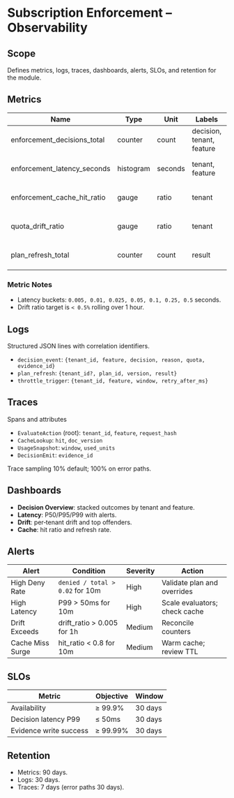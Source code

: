 # Subscription Enforcement – Observability

## Scope
Defines metrics, logs, traces, dashboards, alerts, SLOs, and retention for the module.

## Metrics
| Name | Type | Unit | Labels | Purpose |
|------|------|------|--------|---------|
| enforcement_decisions_total | counter | count | decision, tenant, feature | Track decision outcomes |
| enforcement_latency_seconds | histogram | seconds | tenant, feature | Evaluate decision latency |
| enforcement_cache_hit_ratio | gauge | ratio | tenant | Measure plan/entitlement cache efficacy |
| quota_drift_ratio | gauge | ratio | tenant | Detect usage vs metering mismatch |
| plan_refresh_total | counter | count | result | Count plan cache refresh operations |

### Metric Notes
- Latency buckets: `0.005, 0.01, 0.025, 0.05, 0.1, 0.25, 0.5` seconds.  
- Drift ratio target is `< 0.5%` rolling over 1 hour.

## Logs
Structured JSON lines with correlation identifiers.
- `decision_event`: `{tenant_id, feature, decision, reason, quota, evidence_id}`  
- `plan_refresh`: `{tenant_id?, plan_id, version, result}`  
- `throttle_trigger`: `{tenant_id, feature, window, retry_after_ms}`

## Traces
Spans and attributes
- `EvaluateAction` (root): `tenant_id`, `feature`, `request_hash`  
- `CacheLookup`: `hit`, `doc_version`  
- `UsageSnapshot`: `window`, `used_units`  
- `DecisionEmit`: `evidence_id`

Trace sampling 10% default; 100% on error paths.

## Dashboards
- **Decision Overview**: stacked outcomes by tenant and feature.  
- **Latency**: P50/P95/P99 with alerts.  
- **Drift**: per‑tenant drift and top offenders.  
- **Cache**: hit ratio and refresh rate.

## Alerts
| Alert | Condition | Severity | Action |
|------|-----------|----------|--------|
| High Deny Rate | `denied / total > 0.02` for 10m | High | Validate plan and overrides |
| High Latency | P99 > 50ms for 10m | High | Scale evaluators; check cache |
| Drift Exceeds | drift_ratio > 0.005 for 1h | Medium | Reconcile counters |
| Cache Miss Surge | hit_ratio < 0.8 for 10m | Medium | Warm cache; review TTL |

## SLOs
| Metric | Objective | Window |
|--------|-----------|--------|
| Availability | ≥ 99.9% | 30 days |
| Decision latency P99 | ≤ 50ms | 30 days |
| Evidence write success | ≥ 99.99% | 30 days |

## Retention
- Metrics: 90 days.  
- Logs: 30 days.  
- Traces: 7 days (error paths 30 days).

